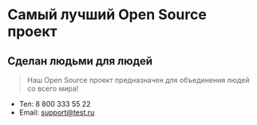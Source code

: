 # Самый лучший Open Source проект

## Сделан людьми для людей

> Наш Open Source проект предназначен для объединения людей со всего мира!


- Тел: 8 800 333 55 22
- Email: support@test.ru
